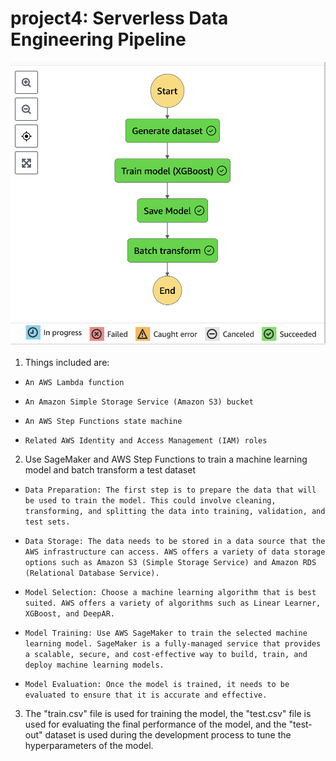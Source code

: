 # project4: Serverless Data Engineering Pipeline
![Figure](https://github.com/nogibjj/project4/blob/main/Screen%20Shot%202023-04-05%20at%208.57.17%20PM.png)

1. Things included are:

* `An AWS Lambda function`

*  `An Amazon Simple Storage Service (Amazon S3) bucket`

*  `An AWS Step Functions state machine`

*   `Related AWS Identity and Access Management (IAM) roles`

2. Use SageMaker and AWS Step Functions to train a machine learning model and batch transform a test dataset

* `Data Preparation: The first step is to prepare the data that will be used to train the model. This could involve cleaning, transforming, and splitting the data into training, validation, and test sets.`

* `Data Storage: The data needs to be stored in a data source that the AWS infrastructure can access. AWS offers a variety of data storage options such as Amazon S3 (Simple Storage Service) and Amazon RDS (Relational Database Service).`

* `Model Selection: Choose a machine learning algorithm that is best suited. AWS offers a variety of algorithms such as Linear Learner, XGBoost, and DeepAR.`

* `Model Training: Use AWS SageMaker to train the selected machine learning model. SageMaker is a fully-managed service that provides a scalable, secure, and cost-effective way to build, train, and deploy machine learning models.`

*  `Model Evaluation: Once the model is trained, it needs to be evaluated to ensure that it is accurate and effective.`

3. The "train.csv" file is used for training the model, the "test.csv" file is used for evaluating the final performance of the model, and the "test-out" dataset is used during the development process to tune the hyperparameters of the model.